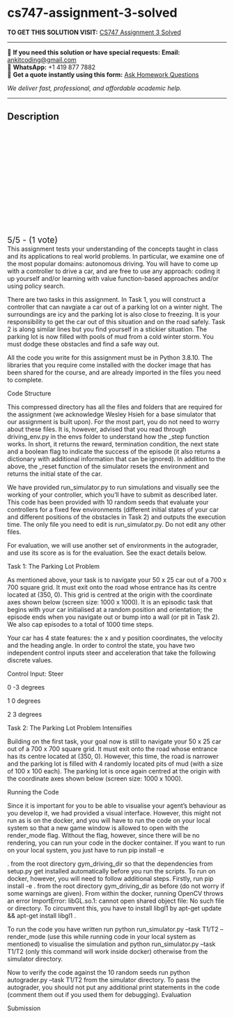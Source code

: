# cs747-assignment-3-solved
**TO GET THIS SOLUTION VISIT:** [CS747 Assignment 3 Solved](https://www.ankitcodinghub.com/product/cs-747-programming-assignment-3-solved/)


---

📩 **If you need this solution or have special requests:** **Email:** ankitcoding@gmail.com  
📱 **WhatsApp:** +1 419 877 7882  
📄 **Get a quote instantly using this form:** [Ask Homework Questions](https://www.ankitcodinghub.com/services/ask-homework-questions/)

*We deliver fast, professional, and affordable academic help.*

---

<h2>Description</h2>



<div class="kk-star-ratings kksr-auto kksr-align-center kksr-valign-top" data-payload="{&quot;align&quot;:&quot;center&quot;,&quot;id&quot;:&quot;109974&quot;,&quot;slug&quot;:&quot;default&quot;,&quot;valign&quot;:&quot;top&quot;,&quot;ignore&quot;:&quot;&quot;,&quot;reference&quot;:&quot;auto&quot;,&quot;class&quot;:&quot;&quot;,&quot;count&quot;:&quot;1&quot;,&quot;legendonly&quot;:&quot;&quot;,&quot;readonly&quot;:&quot;&quot;,&quot;score&quot;:&quot;5&quot;,&quot;starsonly&quot;:&quot;&quot;,&quot;best&quot;:&quot;5&quot;,&quot;gap&quot;:&quot;4&quot;,&quot;greet&quot;:&quot;Rate this product&quot;,&quot;legend&quot;:&quot;5\/5 - (1 vote)&quot;,&quot;size&quot;:&quot;24&quot;,&quot;title&quot;:&quot;CS747 Assignment 3 Solved&quot;,&quot;width&quot;:&quot;138&quot;,&quot;_legend&quot;:&quot;{score}\/{best} - ({count} {votes})&quot;,&quot;font_factor&quot;:&quot;1.25&quot;}">

<div class="kksr-stars">

<div class="kksr-stars-inactive">
            <div class="kksr-star" data-star="1" style="padding-right: 4px">


<div class="kksr-icon" style="width: 24px; height: 24px;"></div>
        </div>
            <div class="kksr-star" data-star="2" style="padding-right: 4px">


<div class="kksr-icon" style="width: 24px; height: 24px;"></div>
        </div>
            <div class="kksr-star" data-star="3" style="padding-right: 4px">


<div class="kksr-icon" style="width: 24px; height: 24px;"></div>
        </div>
            <div class="kksr-star" data-star="4" style="padding-right: 4px">


<div class="kksr-icon" style="width: 24px; height: 24px;"></div>
        </div>
            <div class="kksr-star" data-star="5" style="padding-right: 4px">


<div class="kksr-icon" style="width: 24px; height: 24px;"></div>
        </div>
    </div>

<div class="kksr-stars-active" style="width: 138px;">
            <div class="kksr-star" style="padding-right: 4px">


<div class="kksr-icon" style="width: 24px; height: 24px;"></div>
        </div>
            <div class="kksr-star" style="padding-right: 4px">


<div class="kksr-icon" style="width: 24px; height: 24px;"></div>
        </div>
            <div class="kksr-star" style="padding-right: 4px">


<div class="kksr-icon" style="width: 24px; height: 24px;"></div>
        </div>
            <div class="kksr-star" style="padding-right: 4px">


<div class="kksr-icon" style="width: 24px; height: 24px;"></div>
        </div>
            <div class="kksr-star" style="padding-right: 4px">


<div class="kksr-icon" style="width: 24px; height: 24px;"></div>
        </div>
    </div>
</div>


<div class="kksr-legend" style="font-size: 19.2px;">
            5/5 - (1 vote)    </div>
    </div>
This assignment tests your understanding of the concepts taught in class and its applications to real world problems. In particular, we examine one of the most popular domains: autonomous driving. You will have to come up with a controller to drive a car, and are free to use any approach: coding it up yourself and/or learning with value function-based approaches and/or using policy search.

There are two tasks in this assignment. In Task 1, you will construct a controller that can navgiate a car out of a parking lot on a winter night. The surroundings are icy and the parking lot is also close to freezing. It is your responsibility to get the car out of this situation and on the road safely. Task 2 is along similar lines but you find yourself in a stickier situation. The parking lot is now filled with pools of mud from a cold winter storm. You must dodge these obstacles and find a safe way out.

All the code you write for this assignment must be in Python 3.8.10. The libraries that you require come installed with the docker image that has been shared for the course, and are already imported in the files you need to complete.

Code Structure

This compressed directory has all the files and folders that are required for the assignment (we acknowledge Wesley Hsieh for a base simulator that our assignment is built upon). For the most part, you do not need to worry about these files. It is, however, advised that you read through driving_env.py in the envs folder to understand how the _step function works. In short, it returns the reward, termination condition, the next state and a boolean flag to indicate the success of the episode (it also returns a dictionary with additional information that can be ignored). In addition to the above, the _reset function of the simulator resets the environment and returns the initial state of the car.

We have provided run_simulator.py to run simulations and visually see the working of your controller, which you’ll have to submit as described later. This code has been provided with 10 random seeds that evaluate your controllers for a fixed few environments (different initial states of your car and different positions of the obstacles in Task 2) and outputs the execution time. The only file you need to edit is run_simulator.py. Do not edit any other files.

For evaluation, we will use another set of environments in the autograder, and use its score as is for the evaluation. See the exact details below.

Task 1: The Parking Lot Problem

As mentioned above, your task is to navigate your 50 x 25 car out of a 700 x 700 square grid. It must exit onto the road whose entrance has its centre located at (350, 0). This grid is centred at the origin with the coordinate axes shown below (screen size: 1000 x 1000). It is an episodic task that begins with your car initialised at a random position and orientation; the episode ends when you navigate out or bump into a wall (or pit in Task 2). We also cap episodes to a total of 1000 time steps.

Your car has 4 state features: the x and y position coordinates, the velocity and the heading angle. In order to control the state, you have two independent control inputs steer and acceleration that take the following discrete values.

Control Input: Steer

0 -3 degrees

1 0 degrees

2 3 degrees

Task 2: The Parking Lot Problem Intensifies

Building on the first task, your goal now is still to navigate your 50 x 25 car out of a 700 x 700 square grid. It must exit onto the road whose entrance has its centre located at (350, 0). However, this time, the road is narrower and the parking lot is filled with 4 randomly located pits of mud (with a size of 100 x 100 each). The parking lot is once again centred at the origin with the coordinate axes shown below (screen size: 1000 x 1000).

Running the Code

Since it is important for you to be able to visualise your agent’s behaviour as you develop it, we had provided a visual interface. However, this might not run as is on the docker, and you will have to run the code on your local system so that a new game window is allowed to open with the render_mode flag. Without the flag, however, since there will be no rendering, you can run your code in the docker container. If you want to run on your local system, you just have to run pip install -e

. from the root directory gym_driving_dir so that the dependencies from setup.py get installed automatically before you run the scripts. To run on docker, however, you will need to follow additional steps. Firstly, run pip install -e . from the root directory gym_driving_dir as before (do not worry if some warnings are given). From within the docker, running OpenCV throws an error ImportError: libGL.so.1: cannot open shared object file: No such file or directory. To circumvent this, you have to install libgl1 by apt-get update &amp;&amp; apt-get install libgl1 .

To run the code you have written run python run_simulator.py –task T1/T2 –render_mode (use this while running code in your local system as mentioned) to visualise the simulation and python run_simulator.py –task T1/T2 (only this command will work inside docker) otherwise from the simulator directory.

Now to verify the code against the 10 random seeds run python autograder.py –task T1/T2 from the simulator directory. To pass the autograder, you should not put any additional print statements in the code (comment them out if you used them for debugging). Evaluation

Submission
